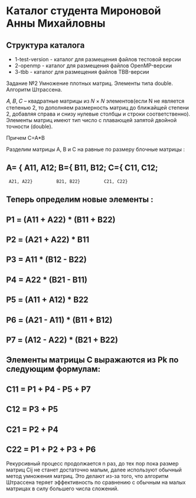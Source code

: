 # Каталог студента Мироновой Анны Михайловны
## Структура каталога

- 1-test-version - каталог для размещения файлов тестовой версии
- 2-openmp - каталог для размещения файлов OpenMP-версии
- 3-tbb - каталог для размещения файлов TBB-версии

Задание №2 Умножение плотных матриц. Элементы типа double. Алгоритм Штрассена.

𝐴, 𝐵, 𝐶 – квадратные матрицы из 𝑁 × 𝑁 элементов(если N не является степенью 2, 
то дополняем размерность матриц до ближайщей степени 2, добавляя справа и снизу 
нулевые столбцы и строки соответственно). Элементы матриц имеют тип число с плавающей 
запятой двойной точности (double).

Причем C=A*B

Разделим матрицы A, B и C на равные по размеру блочные матрицы :

A= { A11, A12;     B={ B11, B12;     C={ C11, C12;
--------------------------------------------------
	 A21, A22}         B21, B22}         C21, C22}

Теперь определим новые элементы :
------------------------------
P1 = (A11 + A22) * (B11 + B22)
------------------------------
P2 = (A21 + A22) * B11
------------------------------
P3 =  A11 * (B12 - B22)
------------------------------
P4 =  A22 * (B21 - B11)
------------------------------
P5 = (A11 + A12) * B22
------------------------------
P6 = (A21 - A11) * (B11 + B12)
------------------------------
P7 = (A12 - A22) * (B21 + B22)
------------------------------

Элементы матрицы C выражаются из Pk по следующим формулам: 
-------------------------
C11 = P1 + P4 - P5 + P7
-------------------------
C12 = P3 + P5
-------------------------
C21 = P2 + P4 
-------------------------
C22 = P1 + P2 + P3 + P6
-------------------------

Рекурсивный процесс продолжается n раз, до тех пор пока размер матриц Cij не станет достаточно малым, 
далее используют обычный метод умножения матриц. Это делают из-за того, что алгоритм Штрассена теряет 
эффективность по сравнению с обычным на малых матрицах в силу большего числа сложений. 